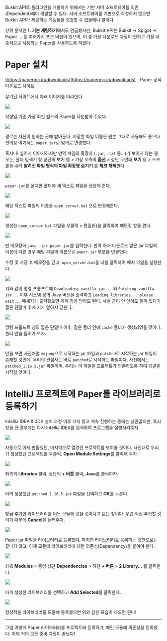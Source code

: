 Bukkit API로 플러그인을 개발하기 위해서는 기반 서버 소프트웨어를 의존(Dependent)해야 개발할 수 있다. 서버 소프트웨어를 기반으로 작성하지 않으면 Bukkit API가 제공하는 기능들을 호출할 수 없을테니 말이다.

상위 문서인 **1. 기본 세팅하기**에서도 언급했지만, Bukkit API는 Bukkit -> Spigot -> Paper ... 등 여러가지 포크 버전이 있으며, 이 중 가장 다운로드 과정이 편하고 가장 대중적으로 사용되는 Paper를 사용하도록 하겠다.

# Paper 설치

[https://papermc.io/downloads](https://papermc.io/downloads) - Paper 공식 다운로드 사이트

상기된 사이트에서 아래 이미지를 따라한다.

![](https://wikidocs.net/images/page/121612/1.png)

작성일 기준 가장 최신 빌드의 Paper를 다운받아 주었다.

![](https://wikidocs.net/images/page/121612/2.png)

경로는 자신이 원하는 곳에 받아둔다. 저장할 파일 이름은 원본 그대로 사용해도 좋으나 편의상 여기서는 `paper.jar`로 임의로 변경했다.

혹시나! 싶어서 이야기하지만 만약 파일의 확장자 (`.jar`, `.txt` 등...)가 보이지 않는 경우는, 폴더 탐색기 창 상단의 **보기** 탭 > 가장 우측의 **옵션** > 상단 두번째 **보기** 탭 > 스크롤을 내려 **알려진 파일 형식의 파일 확장명 숨기기** 를 **체크 해제**한다.

![](https://wikidocs.net/images/page/121612/3.png)

`paper.jar`를 설치한 폴더에 새 텍스트 파일을 생성해 준다.

![](https://wikidocs.net/images/page/121612/4.png)

해당 텍스트 파일의 이름을 `open_server.bat` 으로 변경해준다.

![](https://wikidocs.net/images/page/121612/5.png)

생성한 `open_server.bat` 파일을 우클릭 > 편집(E)을 클릭하여 메모장 창을 켠다.

![](https://wikidocs.net/images/page/121612/6.png)

빈 메모장에 `java -jar paper.jar`를 입력한다. 만약 아까 다운로드 받은 jar 파일의 이름이 다른 경우 해당 파일의 이름으로 `paper.jar` 부분을 변경한다. 

수정 및 저장 후 메모장을 닫고, `open_server.bat`을 더블 클릭하여 배치 파일을 실행한다.

![](https://wikidocs.net/images/page/121612/7.png)

위와 같이 명령 프롬프트에 `Downloading vanilla jar...` 와 `Patching vanilla jar...` 이후 시스템 상의 Java 버전을 출력하고 `Loading libraries... please wait...` 메세지가 출력됐으면 이제 창을 닫아도 된다. 사실 굳이 안 닫아도 얼마 있다가 짧은 단말마 후에 지가 알아서 닫힌다.

![](https://wikidocs.net/images/page/121612/8.png)

명령 프롬프트 창의 짧은 단말마 이후, 같은 폴더 안에 `cache` 폴더가 생성되었을 것이다. 폴더 안을 들어가 보자.

![](https://wikidocs.net/images/page/121612/9.png)

안을 보면 사진처럼 `mojang`으로 시작하는 jar 파일과 `patched`로 시작하는 jar 파일이 존재할 것인데, 우리의 관심사는 바로 `patched`로 시작하는 파일이다. 사진에서는 `patched_1.16.5.jar` 파일이며, 우리는 이 파일을 프로젝트가 의존하도록 하여 개발을 시작할 것이다.

# IntelliJ 프로젝트에 Paper를 라이브러리로 등록하기

IntelliJ IDEA & JDK 설치 과정 이후 끄지 않고 계속 진행하는 중에는 상관없지만, 혹시 창을 끈 경우에는 다시 IntelliJ IDEA를 검색하여 프로그램을 실행시켜주자.

![](https://wikidocs.net/images/page/121612/10.png)

자동으로 어제 만들었던, 마지막으로 열었던 프로젝트를 보여줄 것이다. 사진대로 우리가 생성했던 프로젝트를 우클릭, **Open Module Settings**를 클릭해 주자.


![](https://wikidocs.net/images/page/121612/11.png)

좌측의 **Libraries** 클릭, 상단의 **+ 버튼** 클릭, **Java**를 클릭하자.

![](https://wikidocs.net/images/page/121612/12.png)

아까 생성했던 `patched_1.16.5.jar` 파일을 선택하고 **OK**를 누른다.

![](https://wikidocs.net/images/page/121612/13.png)

방금 추가한 라이브러리를 어느 모듈에 넣을 것이냐고 묻는 창이다. 우린 직접 추가할 것이기 때문에 **Cancel**을 눌러주자.

![](https://wikidocs.net/images/page/121612/14.png)

Paper jar 파일을 라이브러리로 등록했다. 하지만 라이브러리로 등록하는 것만으로는 끝나지 않고, 이제 모듈에 라이브러리에 대한 의존성(Dependency)을 붙여야 한다.

![](https://wikidocs.net/images/page/121612/15.png)

좌측 **Modules** > 중앙 상단 **Dependencies** > 하단 **+ 버튼** > **2 Library...** 를 클릭한다.

![](https://wikidocs.net/images/page/121612/16.png)

아까 생성한 라이브러리를 선택하고 **Add Selected**를 클릭한다.

![](https://wikidocs.net/images/page/121612/17.png)

정상적을 라이브러리를 모듈에 등록했으면 위와 같은 모습이 나오면 된다!

-----

그럼 이렇게 Paper 라이브러리를 프로젝트에 등록하고, 메인 모듈에 의존성을 등록했다. 이제 거의 모든 준비 과정이 끝났다!